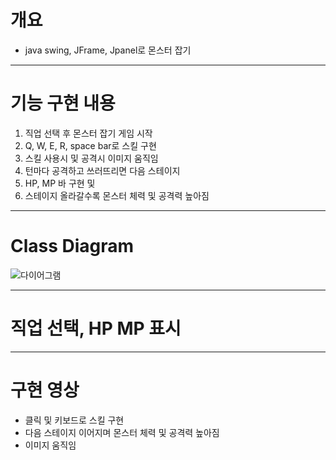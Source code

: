 # 개요
- java swing, JFrame, Jpanel로 몬스터 잡기

----

# 기능 구현 내용
1. 직업 선택 후 몬스터 잡기 게임 시작
2. Q, W, E, R, space bar로 스킬 구현
3. 스킬 사용시 및 공격시 이미지 움직임
4. 턴마다 공격하고 쓰러뜨리면 다음 스테이지
5. HP, MP 바 구현 및
6. 스테이지 올라갈수록 몬스터 체력 및 공격력 높아짐

----

# Class Diagram
![다이어그램](https://github.com/user-attachments/assets/163a6869-9369-42a0-8e7e-877d677bb654)

----

# 직업 선택, HP MP 표시

----

# 구현 영상
- 클릭 및 키보드로 스킬 구현
- 다음 스테이지 이어지며 몬스터 체력 및 공격력 높아짐
- 이미지 움직임
